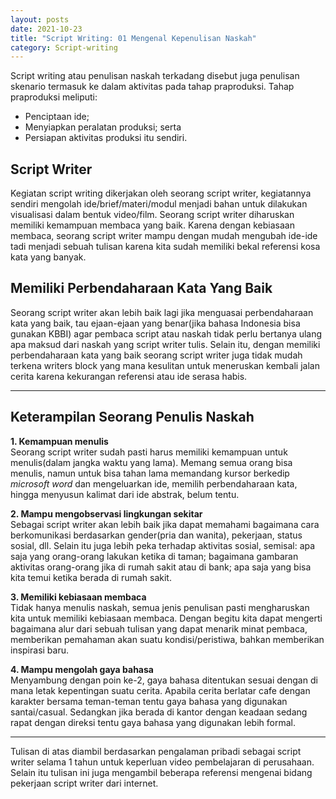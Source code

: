 ```yaml
---
layout: posts
date: 2021-10-23
title: "Script Writing: 01 Mengenal Kepenulisan Naskah"
category: Script-writing
---
```


Script writing atau penulisan naskah terkadang disebut juga penulisan skenario termasuk ke dalam aktivitas pada tahap praproduksi. Tahap praproduksi meliputi:  
- Penciptaan ide;  
- Menyiapkan peralatan produksi; serta  
- Persiapan aktivitas produksi itu sendiri.

## Script Writer
Kegiatan script writing dikerjakan oleh seorang script writer, kegiatannya sendiri mengolah ide/brief/materi/modul menjadi bahan untuk dilakukan visualisasi dalam bentuk video/film. Seorang script writer diharuskan memiliki kemampuan membaca yang baik. Karena dengan kebiasaan membaca, seorang script writer mampu dengan mudah mengubah ide-ide tadi menjadi sebuah tulisan karena kita sudah memiliki bekal referensi kosa kata yang banyak.  

## Memiliki Perbendaharaan Kata Yang Baik
Seorang script writer akan lebih baik lagi jika menguasai perbendaharaan kata yang baik, tau ejaan-ejaan yang benar(jika bahasa Indonesia bisa gunakan KBBI) agar pembaca script atau naskah tidak perlu bertanya ulang apa maksud dari naskah yang script writer tulis. Selain itu, dengan memiliki perbendaharaan kata yang baik seorang script writer juga tidak mudah terkena writers block yang mana kesulitan untuk meneruskan kembali jalan cerita karena kekurangan referensi atau ide serasa habis.  

----

## Keterampilan Seorang Penulis Naskah
**1. Kemampuan menulis**  
    Seorang script writer sudah pasti harus memiliki kemampuan untuk menulis(dalam jangka waktu yang lama). Memang semua orang bisa menulis, namun untuk bisa tahan lama memandang kursor berkedip _microsoft word_ dan mengeluarkan ide, memilih perbendaharaan kata, hingga menyusun kalimat dari ide abstrak, belum tentu. 

**2. Mampu mengobservasi lingkungan sekitar**  
    Sebagai script writer akan lebih baik jika dapat memahami bagaimana cara berkomunikasi berdasarkan gender(pria dan wanita), pekerjaan, status sosial, dll. Selain itu juga lebih peka terhadap aktivitas sosial, semisal: apa saja yang orang-orang lakukan ketika di taman; bagaimana gambaran aktivitas orang-orang jika di rumah sakit atau di bank; apa saja yang bisa kita temui ketika berada di rumah sakit.  

**3. Memiliki kebiasaan membaca**  
    Tidak hanya menulis naskah, semua jenis penulisan pasti mengharuskan kita untuk memiliki kebiasaan membaca. Dengan begitu kita dapat mengerti bagaimana alur dari sebuah tulisan yang dapat menarik minat pembaca, memberikan pemahaman akan suatu kondisi/peristiwa, bahkan memberikan inspirasi baru.

**4. Mampu mengolah gaya bahasa**  
    Menyambung dengan poin ke-2, gaya bahasa ditentukan sesuai dengan di mana letak kepentingan suatu cerita. Apabila cerita berlatar cafe dengan karakter bersama teman-teman tentu gaya bahasa yang digunakan santai/casual. Sedangkan jika berada di kantor dengan keadaan sedang rapat dengan direksi tentu gaya bahasa yang digunakan lebih formal.  

----

Tulisan di atas diambil berdasarkan pengalaman pribadi sebagai script writer selama 1 tahun untuk keperluan video pembelajaran di perusahaan. Selain itu tulisan ini juga mengambil beberapa referensi  mengenai bidang pekerjaan script writer dari internet. 